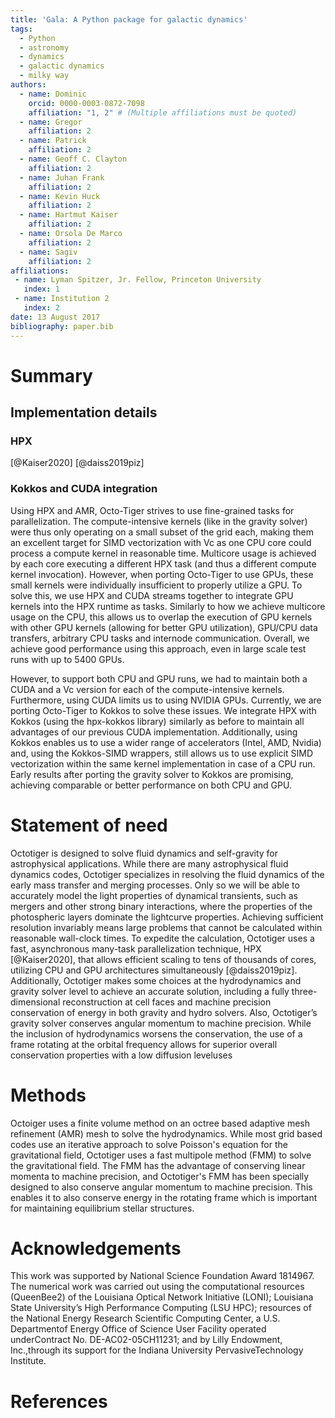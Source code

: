 ```yaml
---
title: 'Gala: A Python package for galactic dynamics'
tags:
  - Python
  - astronomy
  - dynamics
  - galactic dynamics
  - milky way
authors:
  - name: Dominic
    orcid: 0000-0003-0872-7098
    affiliation: "1, 2" # (Multiple affiliations must be quoted)
  - name: Gregor
    affiliation: 2
  - name: Patrick
    affiliation: 2
  - name: Geoff C. Clayton
    affiliation: 2
  - name: Juhan Frank
    affiliation: 2
  - name: Kevin Huck
    affiliation: 2
  - name: Hartmut Kaiser
    affiliation: 2
  - name: Orsola De Marco
    affiliation: 2
  - name: Sagiv
    affiliation: 2
affiliations:
 - name: Lyman Spitzer, Jr. Fellow, Princeton University
   index: 1
 - name: Institution 2
   index: 2
date: 13 August 2017
bibliography: paper.bib
---
```


# Summary


## Implementation details

### HPX

[@Kaiser2020] [@daiss2019piz]

### Kokkos and CUDA integration

Using HPX and AMR, Octo-Tiger strives to use fine-grained tasks for parallelization. The compute-intensive kernels (like in the gravity solver) were thus only operating on a small subset of the grid each, making them an excellent target for SIMD vectorization with Vc as one CPU core could process a compute kernel in reasonable time. Multicore usage is achieved by each core executing a different HPX task (and thus a different compute kernel invocation). However, when porting Octo-Tiger to use GPUs, these small kernels were individually insufficient to properly utilize a GPU. To solve this, we use HPX and CUDA streams together to integrate GPU kernels into the HPX runtime as tasks. Similarly to how we achieve multicore usage on the CPU, this allows us to overlap the execution of GPU kernels with other GPU kernels (allowing for better GPU utilization), GPU/CPU data transfers, arbitrary CPU tasks and internode communication. 
Overall, we achieve good performance using this approach, even in large scale test runs with up to 5400 GPUs.

However, to support both CPU and GPU runs, we had to maintain both a CUDA and a Vc version for each of the compute-intensive kernels. Furthermore, using CUDA limits us to using NVIDIA GPUs. Currently, we are porting Octo-Tiger to Kokkos to solve these issues. We integrate HPX with Kokkos (using the hpx-kokkos library) similarly as before to maintain all advantages of our previous CUDA implementation. Additionally, using Kokkos enables us to use a wider range of accelerators (Intel, AMD, Nvidia) and, using the Kokkos-SIMD wrappers, still allows us to use explicit SIMD vectorization within the same kernel implementation in case of a CPU run. Early results after porting the gravity solver to Kokkos are promising, achieving comparable or better performance on both CPU and GPU.

# Statement of need

Octotiger is designed to solve fluid dynamics and self-gravity for astrophysical applications. While there are many astrophysical fluid dynamics codes, Octotiger specializes in resolving the fluid dynamics of the early mass transfer and merging processes. Only so we will be able to accurately model the light properties of dynamical transients, such as mergers and other strong binary interactions, where the properties of the photospheric layers dominate the lightcurve properties. Achieving sufficient resolution invariably means large problems that cannot be calculated within reasonable wall-clock times. To expedite the calculation, Octotiger uses a fast, asynchronous many-task parallelization technique, HPX [@Kaiser2020], that allows efficient scaling to tens of thousands of cores, utilizing CPU and GPU architectures simultaneously [@daiss2019piz]. Additionally, Octotiger makes some choices at the hydrodynamics and gravity solver level to achieve an accurate solution, including  a fully three-dimensional reconstruction at cell faces and machine precision conservation of energy in both gravity and hydro solvers. Also, Octotiger’s gravity solver conserves angular momentum to machine precision. While the inclusion of hydrodynamics worsens the conservation, the use of a frame rotating at the orbital frequency allows for superior overall conservation properties with a low diffusion leveluses 

# Methods
Octoiger uses a finite volume method on an octree based adaptive mesh refinement (AMR) mesh to solve the hydrodynamics. While most grid based codes use an iterative approach to solve Poisson's equation for the gravitational field, Octotiger uses a fast multipole method (FMM) to solve the gravitational field. The FMM has the advantage of conserving linear momenta to machine precision, and Octotiger's FMM has been specially designed to also conserve angular momentum to machine precision. This enables it to also conserve energy in the rotating frame which is important for maintaining equilibrium stellar structures. 

# Acknowledgements

This work was supported by National Science Foundation Award 1814967. The numerical work was carried out using the computational resources (QueenBee2) of the Louisiana Optical Network
Initiative (LONI); Louisiana State University’s High Performance Computing (LSU HPC); resources of the National Energy Research Scientific Computing Center, a U.S. Departmentof Energy Office of Science User Facility operated underContract No. DE-AC02-05CH11231; and by Lilly Endowment,  Inc.,through its support for the Indiana University PervasiveTechnology Institute.

# References
